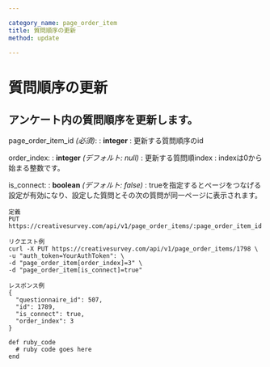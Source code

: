 ```yaml
---

category_name: page_order_item
title: 質問順序の更新
method: update

---
```


# 質問順序の更新

## アンケート内の質問順序を更新します。

page_order_item_id _(必須)_:
: __integer__
: 更新する質問順序のid

order_index:
: __integer__ _(デフォルト: null)_
: 更新する質問順index
: indexは0から始まる整数です。

is_connect:
: __boolean__ _(デフォルト: false)_
: trueを指定するとページをつなげる設定が有効になり、設定した質問とその次の質問が同一ページに表示されます。

~~~
定義
PUT https://creativesurvey.com/api/v1/page_order_items/:page_order_item_id

リクエスト例
curl -X PUT https://creativesurvey.com/api/v1/page_order_items/1798 \
-u "auth_token=YourAuthToken": \
-d "page_order_item[order_index]=3" \
-d "page_order_item[is_connect]=true"

レスポンス例
{
  "questionnaire_id": 507,
  "id": 1789,
  "is_connect": true,
  "order_index": 3
}

~~~

~~~
def ruby_code
  # ruby code goes here
end
~~~

